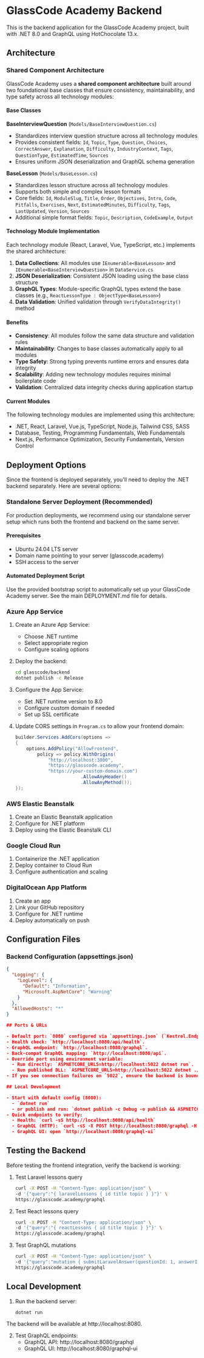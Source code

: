# GlassCode Academy Backend

This is the backend application for the GlassCode Academy project, built with .NET 8.0 and GraphQL using HotChocolate 13.x.

## Architecture

### Shared Component Architecture

GlassCode Academy uses a **shared component architecture** built around two foundational base classes that ensure consistency, maintainability, and type safety across all technology modules:

#### Base Classes

**BaseInterviewQuestion** (`Models/BaseInterviewQuestion.cs`)
- Standardizes interview question structure across all technology modules
- Provides consistent fields: `Id`, `Topic`, `Type`, `Question`, `Choices`, `CorrectAnswer`, `Explanation`, `Difficulty`, `IndustryContext`, `Tags`, `QuestionType`, `EstimatedTime`, `Sources`
- Ensures uniform JSON deserialization and GraphQL schema generation

**BaseLesson** (`Models/BaseLesson.cs`)
- Standardizes lesson structure across all technology modules
- Supports both simple and complex lesson formats
- Core fields: `Id`, `ModuleSlug`, `Title`, `Order`, `Objectives`, `Intro`, `Code`, `Pitfalls`, `Exercises`, `Next`, `EstimatedMinutes`, `Difficulty`, `Tags`, `LastUpdated`, `Version`, `Sources`
- Additional simple format fields: `Topic`, `Description`, `CodeExample`, `Output`

#### Technology Module Implementation

Each technology module (React, Laravel, Vue, TypeScript, etc.) implements the shared architecture:

1. **Data Collections**: All modules use `IEnumerable<BaseLesson>` and `IEnumerable<BaseInterviewQuestion>` in `DataService.cs`
2. **JSON Deserialization**: Consistent JSON loading using the base class structure
3. **GraphQL Types**: Module-specific GraphQL types extend the base classes (e.g., `ReactLessonType : ObjectType<BaseLesson>`)
4. **Data Validation**: Unified validation through `VerifyDataIntegrity()` method

#### Benefits

- **Consistency**: All modules follow the same data structure and validation rules
- **Maintainability**: Changes to base classes automatically apply to all modules
- **Type Safety**: Strong typing prevents runtime errors and ensures data integrity
- **Scalability**: Adding new technology modules requires minimal boilerplate code
- **Validation**: Centralized data integrity checks during application startup

#### Current Modules

The following technology modules are implemented using this architecture:
- .NET, React, Laravel, Vue.js, TypeScript, Node.js, Tailwind CSS, SASS
- Database, Testing, Programming Fundamentals, Web Fundamentals
- Next.js, Performance Optimization, Security Fundamentals, Version Control

## Deployment Options

Since the frontend is deployed separately, you'll need to deploy the .NET backend separately. Here are several options:

### Standalone Server Deployment (Recommended)

For production deployments, we recommend using our standalone server setup which runs both the frontend and backend on the same server.

#### Prerequisites
- Ubuntu 24.04 LTS server
- Domain name pointing to your server (glasscode.academy)
- SSH access to the server

#### Automated Deployment Script

Use the provided bootstrap script to automatically set up your GlassCode Academy server. See the main DEPLOYMENT.md file for details.

### Azure App Service

1. Create an Azure App Service:
   - Choose .NET runtime
   - Select appropriate region
   - Configure scaling options

2. Deploy the backend:
   ```bash
   cd glasscode/backend
   dotnet publish -c Release
   ```

3. Configure the App Service:
   - Set .NET runtime version to 8.0
   - Configure custom domain if needed
   - Set up SSL certificate

4. Update CORS settings in `Program.cs` to allow your frontend domain:
   ```csharp
   builder.Services.AddCors(options =>
   {
       options.AddPolicy("AllowFrontend",
           policy => policy.WithOrigins(
               "http://localhost:3000", 
               "https://glasscode.academy",
               "https://your-custom-domain.com")
                           .AllowAnyHeader()
                           .AllowAnyMethod());
   });
   ```

### AWS Elastic Beanstalk

1. Create an Elastic Beanstalk application
2. Configure for .NET platform
3. Deploy using the Elastic Beanstalk CLI

### Google Cloud Run

1. Containerize the .NET application
2. Deploy container to Cloud Run
3. Configure authentication and scaling

### DigitalOcean App Platform

1. Create an app
2. Link your GitHub repository
3. Configure for .NET runtime
4. Deploy automatically on push

## Configuration Files

### Backend Configuration (appsettings.json)
```json
{
  "Logging": {
    "LogLevel": {
      "Default": "Information",
      "Microsoft.AspNetCore": "Warning"
    }
  },
  "AllowedHosts": "*"
}

## Ports & URLs

- Default port: `8080` configured via `appsettings.json` (`Kestrel.Endpoints.Http.Url: http://*:8080`).
- Health check: `http://localhost:8080/api/health`.
- GraphQL endpoint: `http://localhost:8080/graphql`.
- Back-compat GraphQL mapping: `http://localhost:8080/api`.
- Override port using environment variable:
  - Run directly: `ASPNETCORE_URLS=http://localhost:5022 dotnet run`.
  - Run published DLL: `ASPNETCORE_URLS=http://localhost:5022 dotnet ./publish/backend.dll`.
- If you see connection failures on `5022`, ensure the backend is bound to `8080` (default) or set `ASPNETCORE_URLS` to the desired port.

## Local Development

- Start with default config (8080):
  - `dotnet run`
  - or publish and run: `dotnet publish -c Debug -o publish && ASPNETCORE_URLS=http://localhost:8080 dotnet ./publish/backend.dll`
- Quick endpoints to verify:
  - Health: `curl -sS http://localhost:8080/api/health`
  - GraphQL (HTTP): `curl -sS -X POST http://localhost:8080/graphql -H 'Content-Type: application/json' -d '{"query":"{ __schema { queryType { name } } }"}'`
  - GraphQL UI: open `http://localhost:8080/graphql-ui`
```

## Testing the Backend

Before testing the frontend integration, verify the backend is working:

1. Test Laravel lessons query
   ```bash
   curl -X POST -H "Content-Type: application/json" \
   -d '{"query":"{ laravelLessons { id title topic } }"}' \
   https://glasscode.academy/graphql
   ```
   
2. Test React lessons query
   ```bash
   curl -X POST -H "Content-Type: application/json" \
   -d '{"query":"{ reactLessons { id title topic } }"}' \
   https://glasscode.academy/graphql
   ```

3. Test GraphQL mutations
   ```bash
   curl -X POST -H "Content-Type: application/json" \
   -d '{"query":"mutation { submitLaravelAnswer(questionId: 1, answerIndex: 0) { isCorrect explanation } }"}' \
   https://glasscode.academy/graphql
   ```

## Local Development

1. Run the backend server:
   ```bash
   dotnet run
   ```

The backend will be available at http://localhost:8080.

2. Test GraphQL endpoints:
   - GraphQL API: http://localhost:8080/graphql
   - GraphQL UI: http://localhost:8080/graphql-ui